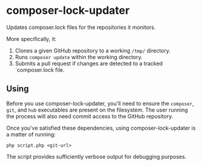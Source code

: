 composer-lock-updater
=====================

Updates composer.lock files for the repositories it monitors.

More specifically, it:

1. Clones a given GitHub repository to a working `/tmp/` directory.
2. Runs `composer update` within the working directory.
3. Submits a pull request if changes are detected to a tracked `composer.lock file.

## Using

Before you use composer-lock-updater, you'll need to ensure the `composer`, `git`, and `hub` executables are present on the filesystem. The user running the process will also need commit access to the GitHub repository.

Once you've satisfied these dependencies, using composer-lock-updater is a matter of running:

    php script.php <git-url>

The script provides sufficiently verbose output for debugging purposes.
